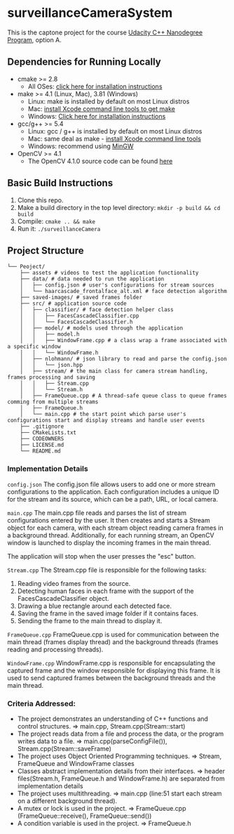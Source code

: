 # surveillanceCameraSystem

This is the captone project for the course [Udacity C++ Nanodegree Program](https://www.udacity.com/course/c-plus-plus-nanodegree--nd213), option A.

## Dependencies for Running Locally

- cmake >= 2.8
  - All OSes: [click here for installation instructions](https://cmake.org/install/)
- make >= 4.1 (Linux, Mac), 3.81 (Windows)
  - Linux: make is installed by default on most Linux distros
  - Mac: [install Xcode command line tools to get make](https://developer.apple.com/xcode/features/)
  - Windows: [Click here for installation instructions](http://gnuwin32.sourceforge.net/packages/make.htm)
- gcc/g++ >= 5.4
  - Linux: gcc / g++ is installed by default on most Linux distros
  - Mac: same deal as make - [install Xcode command line tools](https://developer.apple.com/xcode/features/)
  - Windows: recommend using [MinGW](http://www.mingw.org/)
- OpenCV >= 4.1
  - The OpenCV 4.1.0 source code can be found [here](https://github.com/opencv/opencv/tree/4.1.0)

## Basic Build Instructions

1. Clone this repo.
2. Make a build directory in the top level directory: `mkdir -p build && cd build`
3. Compile: `cmake .. && make`
4. Run it: `./surveillanceCamera`

## Project Structure

```
└── Peoject/
    ├── assets # videos to test the application functionality
    ├── data/ # data needed to run the application
    │   ├── config.json # user's configurations for stream sources
    │   └── haarcascade_frontalface_alt.xml # face detection algorithm
    ├── saved-images/ # saved frames folder
    ├── src/ # application source code
    │   ├── classifier/ # face detection helper class
    │   │   ├── FacesCascadeClassifier.cpp
    │   │   └── FacesCascadeClassifier.h
    │   ├── model/ # models used through the application 
    │   │   ├── model.h
    │   │   ├── WindowFrame.cpp # a class wrap a frame associated with a specific window
    │   │   └── WindowFrame.h
    │   ├── nlohmann/ # json library to read and parse the config.json
    │   │   └── json.hpp
    │   ├── stream/ # the main class for camera stream handling, frames processing and saving
    │   │   ├── Stream.cpp
    │   │   └── Stream.h
    │   ├── FrameQueue.cpp # A thread-safe queue class to queue frames comming from multiple streams 
    │   ├── FrameQueue.h
    │   └── main.cpp # the start point which parse user's configurations start and display streams and handle user events
    ├── .gitignore
    ├── CMakeLists.txt
    ├── CODEOWNERS
    ├── LICENSE.md
    └── README.md
```

### Implementation Details
`config.json`
The config.json file allows users to add one or more stream configurations to the application. Each configuration includes a unique ID for the stream and its source, which can be a path, URL, or local camera.

`main.cpp`
The main.cpp file reads and parses the list of stream configurations entered by the user. It then creates and starts a Stream object for each camera, with each stream object reading camera frames in a background thread. Additionally, for each running stream, an OpenCV window is launched to display the incoming frames in the main thread.

The application will stop when the user presses the "esc" button.

`Stream.cpp`
The Stream.cpp file is responsible for the following tasks:

1. Reading video frames from the source.
2. Detecting human faces in each frame with the support of the FacesCascadeClassifier object.
3. Drawing a blue rectangle around each detected face.
4. Saving the frame in the saved image folder if it contains faces.
5. Sending the frame to the main thread to display it.

`FrameQueue.cpp`
FrameQueue.cpp is used for communication between the main thread (frames display thread) and the background threads (frames reading and processing threads).

`WindowFrame.cpp`
WindowFrame.cpp is responsible for encapsulating the captured frame and the window responsible for displaying this frame. It is used to send captured frames between the background threads and the main thread.

### Criteria Addressed:

- The project demonstrates an understanding of C++ functions and control structures. => main.cpp, Stream.cpp(Stream::start)
- The project reads data from a file and process the data, or the program writes data to a file. => main.cpp(parseConfigFile()), Stream.cpp(Stream::saveFrame)
- The project uses Object Oriented Programming techniques. => Stream, FrameQueue and WindowFrame classes
- Classes abstract implementation details from their interfaces. => header files(Stream.h, FrameQueue.h and WindowFrame.h) are separated from implementation details
- The project uses multithreading. =>  main.cpp (line:51 start each stream on a different background thread).
- A mutex or lock is used in the project. => FrameQueue.cpp (FrameQueue::receive(), FrameQueue::send())
- A condition variable is used in the project. => FrameQueue.h